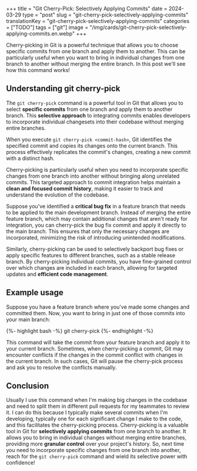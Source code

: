 +++
title = "Git Cherry-Pick: Selectively Applying Commits"
date = 2024-03-29
type = "post"
slug = "git-cherry-pick-selectively-applying-commits"
translationKey = "git-cherry-pick-selectively-applying-commits"
categories = ["TODO"]
tags = ["git"]
image = "/img/cards/git-cherry-pick-selectively-applying-commits.en.webp"
+++

Cherry-picking in Git is a powerful technique that allows you to choose specific commits from one branch and apply them to another. This can be particularly useful when you want to bring in individual changes from one branch to another without merging the entire branch. In this post we'll see how this command works!

## Understanding git cherry-pick
The `git cherry-pick` command is a powerful tool in Git that allows you to select **specific commits** from one branch and apply them to another branch. This **selective approach** to integrating commits enables developers to incorporate individual changesets into their codebase without merging entire branches.

When you execute `git cherry-pick <commit-hash>`, Git identifies the specified commit and copies its changes onto the current branch. This process effectively replicates the commit's changes, creating a new commit with a distinct hash.

Cherry-picking is particularly useful when you need to incorporate specific changes from one branch into another without bringing along unrelated commits. This targeted approach to commit integration helps maintain a **clean and focused commit history**, making it easier to track and understand the evolution of the codebase.

Suppose you've identified a **critical bug fix** in a feature branch that needs to be applied to the main development branch. Instead of merging the entire feature branch, which may contain additional changes that aren't ready for integration, you can cherry-pick the bug fix commit and apply it directly to the main branch. This ensures that only the necessary changes are incorporated, minimizing the risk of introducing unintended modifications.

Similarly, cherry-picking can be used to selectively backport bug fixes or apply specific features to different branches, such as a stable release branch. By cherry-picking individual commits, you have fine-grained control over which changes are included in each branch, allowing for targeted updates and **efficient code management**.

## Example usage
Suppose you have a feature branch where you've made some changes and committed them. Now, you want to bring in just one of those commits into your main branch:

{%- highlight bash -%}
git cherry-pick <commit-hash>
{%- endhighlight -%}

This command will take the commit from your feature branch and apply it to your current branch. Sometimes, when cherry-picking a commit, Git may encounter conflicts if the changes in the commit conflict with changes in the current branch. In such cases, Git will pause the cherry-pick process and ask you to resolve the conflicts manually.

## Conclusion
Usually I use this command when I'm making big changes in the codebase and need to split them in different pull requests for my teammates to review it. I can do this because I typically make several commits when I'm developing, typically one for each significant change I make to the code, and this facilitates the cherry-picking process. Cherry-picking is a valuable tool in Git for **selectively applying commits** from one branch to another. It allows you to bring in individual changes without merging entire branches, providing more **granular control** over your project's history. So, next time you need to incorporate specific changes from one branch into another, reach for the `git cherry-pick` command and wield its selective power with confidence!